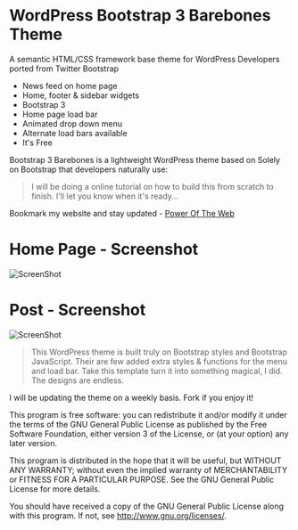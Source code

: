 # WordPress Bootstrap 3 Barebones Theme

A semantic HTML/CSS framework base theme for WordPress Developers ported from Twitter Bootstrap

  - News feed on home page
  - Home, footer & sidebar widgets
  - Bootstrap 3
  - Home page load bar
  - Animated drop down menu 
  - Alternate load bars available
  - It's Free

Bootstrap 3 Barebones is a lightweight WordPress theme based on Solely on Bootstrap that developers naturally use:

> I will be doing a online tutorial on how
> to build this from scratch to finish. 
> I'll let you know when it's ready...

Bookmark my website and stay updated - [Power Of The Web]

# Home Page - Screenshot

![ScreenShot](https://poweroftheweb.net/wp-content/uploads/2015/06/Screenshot1.jpg)

# Post - Screenshot

![ScreenShot](https://poweroftheweb.net/wp-content/uploads/2015/06/screenshot2.jpg)

> This WordPress theme is built truly on Bootstrap
> styles and Bootstrap JavaScript. Their are few added extra 
> styles & functions for the menu and load bar. 
> Take this template turn it into something magical, 
> I did. The designs are endless.

I will be updating the theme on a weekly basis. Fork if you enjoy it! 


This program is free software: you can redistribute it and/or modify it under the terms of the GNU General Public License as published by the Free Software Foundation, either version 3 of the License, or (at your option) any later version.

This program is distributed in the hope that it will be useful, but WITHOUT ANY WARRANTY; without even the implied warranty of MERCHANTABILITY or FITNESS FOR A PARTICULAR PURPOSE.  See the GNU General Public License for more details.

You should have received a copy of the GNU General Public License along with this program.  If not, see <http://www.gnu.org/licenses/>.

[Power Of The Web]:http://poweroftheweb.net/